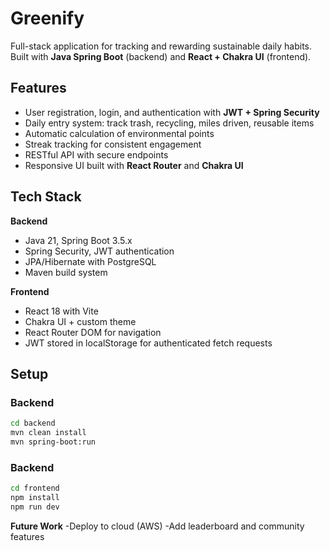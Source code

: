 # Greenify

Full-stack application for tracking and rewarding sustainable daily habits. Built with **Java Spring Boot** (backend) and **React + Chakra UI** (frontend).

## Features
- User registration, login, and authentication with **JWT + Spring Security**  
- Daily entry system: track trash, recycling, miles driven, reusable items  
- Automatic calculation of environmental points  
- Streak tracking for consistent engagement  
- RESTful API with secure endpoints  
- Responsive UI built with **React Router** and **Chakra UI**  

## Tech Stack
**Backend**  
- Java 21, Spring Boot 3.5.x  
- Spring Security, JWT authentication  
- JPA/Hibernate with PostgreSQL  
- Maven build system  

**Frontend**  
- React 18 with Vite  
- Chakra UI + custom theme  
- React Router DOM for navigation  
- JWT stored in localStorage for authenticated fetch requests  

## Setup

### Backend
```bash
cd backend
mvn clean install
mvn spring-boot:run
```

### Backend
```bash
cd frontend
npm install
npm run dev
```

**Future Work**
-Deploy to cloud (AWS)
-Add leaderboard and community features
